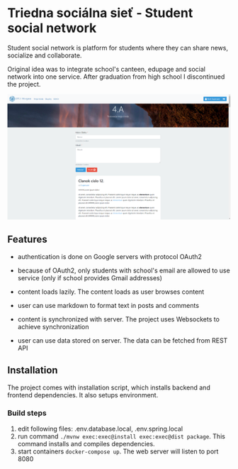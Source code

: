 # Triedna sociálna sieť - Student social network

Student social network is platform for students where they can share news, socialize and collaborate.

Original idea was to integrate school's canteen, edupage and social network into one service. After graduation from high school I discontinued the project.

<img src="index_page.png">

## Features

- authentication is done on Google servers with protocol OAuth2

- because of OAuth2, only students with school's email are allowed to use
  service (only if school provides Gmail addresses)

- content loads lazily. The content loads as user browses content

- user can use markdown to format text in posts and comments

- content is synchronized with server. The project uses Websockets
  to achieve synchronization

- user can use data stored on server. The data can be fetched from REST API

## Installation

The project comes with installation script, which installs backend and frontend
dependencies. It also setups environment.

### Build steps

1. edit following files: .env.database.local, .env.spring.local
2. run command `./mvnw exec:exec@install exec:exec@dist package`. This command installs and
   compiles dependencies.
3. start containers `docker-compose up`. The web server will listen to port 8080
